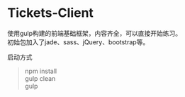# Tickets-Client
  
使用gulp构建的前端基础框架，内容齐全，可以直接开始练习。  
初始包加入了jade、sass、jQuery、bootstrap等。  

启动方式  
> npm install  
> gulp clean   
> gulp


